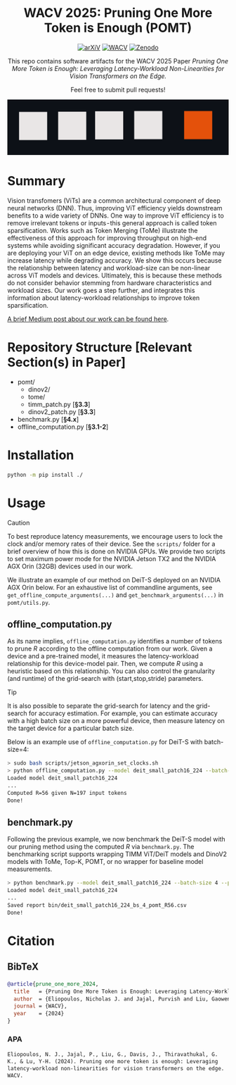 <div align="center">

# WACV 2025: Pruning One More Token is Enough (POMT)

[![arXiV](https://img.shields.io/badge/arXiV-611111?logo=arxiv)](https://arxiv.org/abs/2407.05941) [![WACV](https://img.shields.io/badge/Proceeding-0098d3)](https://arxiv.org/abs/2407.05941) [![Zenodo](https://img.shields.io/badge/Zenodo-1682d4)](https://google.com)

</div>

<div align="center">

This repo contains software artifacts for the WACV 2025 Paper *Pruning One More Token is Enough: Leveraging Latency-Workload Non-Linearities for Vision Transformers on the Edge.*

Feel free to submit pull requests!

</div>

<!-- Graphic -->
<div align="center"><img width="512" alt="image" src="assets/wacv2025_prune_one_more.png"></div>

<!-- Brief Summary, Link to Medium Post -->
# Summary
Vision transfomers (ViTs) are a common architectural component of deep neural networks (DNN). Thus, improving ViT efficiency yields downstream benefits to a wide variety of DNNs. One way to improve ViT efficiency is to remove irrelevant tokens or inputs - this general approach is called token sparsification. Works such as Token Merging (ToMe) illustrate the effectiveness of this approach for improving throughput on high-end systems while avoiding significant accuracy degradation. However, if you are deploying your ViT on an edge device, existing methods like ToMe may increase latency while degrading accuracy. We show this occurs because the relationship between latency and workload-size can be non-linear across ViT models and devices. Ultimately, this is because these methods do not consider behavior stemming from hardware characteristics and workload sizes. Our work goes a step further, and integrates this information about latency-workload relationships to improve token sparsification.

[A brief Medium post about our work can be found here](https://davisjam.medium.com/pruning-one-more-token-is-enough-9bef04dc799b).

<!-- Structure -->
# Repository Structure [Relevant Section(s) in Paper]
* pomt/
  * dinov2/
  * tome/
  * timm_patch.py [**§3.3**]
  * dinov2_patch.py [**§3.3**]
* benchmark.py [**§4.x**]
* offline_computation.py [**§3.1-2**]

<!-- Installation Guide -->
# Installation 
```bash
python -m pip install ./
```

<!-- Usage Guide -->
# Usage
> [!CAUTION]
> To best reproduce latency measurements, we encourage users to lock the clock and/or memory rates of their device.
> See the `scripts/` folder for a brief overview of how this is done on NVIDIA GPUs.
> We provide two scripts to set maximum power mode for the NVIDIA Jetson TX2 and the NVIDIA AGX Orin (32GB) devices used in our work.

We illustrate an example of our method on DeiT-S deployed on an NVIDIA AGX Orin below. For an exhaustive list of commandline arguments, see `get_offline_compute_arguments(...)` and `get_benchmark_arguments(...)` in `pomt/utils.py`.

## offline_computation.py
As its name implies, `offline_computation.py` identifies a number of tokens to prune *R* according to the offline computation from our work. Given a device and a pre-trained model, it measures the latency-workload relationship for this device-model pair. Then, we compute *R* using a heuristic based on this relationship. You can also control the granularity (and runtime) of the grid-search with (start,stop,stride) parameters.

> [!TIP]
> It is also possible to separate the grid-search for latency and the grid-search for accuracy estimation. 
> For example, you can estimate accuracy with a high batch size on a more powerful device, then measure latency on the target device for a particular batch size.

Below is an example use of `offline_computation.py` for DeiT-S with batch-size=4:
```bash
> sudo bash scripts/jetson_agxorin_set_clocks.sh
> python offline_computation.py --model deit_small_patch16_224 --batch-size 4 --grid-token-start 196 --grid-token-stop 2 --grid-token-stride 1
Loaded model deit_small_patch16_224
...
Computed R=56 given N=197 input tokens
Done!
```

## benchmark.py
Following the previous example, we now benchmark the DeiT-S model with our pruning method using the computed *R* via `benchmark.py`. The benchmarking script supports wrapping TIMM ViT/DeiT models and DinoV2 models with ToMe, Top-K, POMT, or no wrapper for baseline model measurements.

```bash
> python benchmark.py --model deit_small_patch16_224 --batch-size 4 --pomt-R 56
Loaded model deit_small_patch16_224
...
Saved report bin/deit_small_patch16_224_bs_4_pomt_R56.csv
Done! 
```

<!-- Citation -->
# Citation 
## BibTeX
```bib
@article{prune_one_more_2024,
  title   = {Pruning One More Token is Enough: Leveraging Latency-Workload Non-Linearities for Vision Transformers on the Edge},
  author  = {Eliopoulos, Nicholas J. and Jajal, Purvish and Liu, Gaowen and Davis, James and Thiravathukal, George K. and Lu, Yung-Hsiang},
  journal = {WACV},
  year    = {2024}
}
```
### APA
```
Eliopoulos, N. J., Jajal, P., Liu, G., Davis, J., Thiravathukal, G. K., & Lu, Y-H. (2024). Pruning one more token is enough: Leveraging latency-workload non-linearities for vision transformers on the edge. WACV.
```

